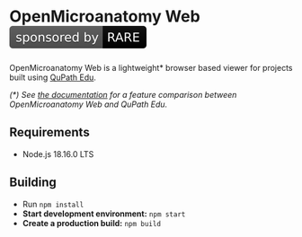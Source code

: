 # OpenMicroanatomy Web [![Sponsored by RARE](https://raw.githubusercontent.com/rareagency/assets/main/sponsored-by-rare.svg)](https://rare.fi/)

OpenMicroanatomy Web is a lightweight\* browser based viewer for projects built using [QuPath Edu](http://github.com/openmicroanatomy/qupath-extension/).

_(\*) See [the documentation](https://openmicroanatomy.github.io/docs/#_feature_comparison) for a feature comparison between OpenMicroanatomy Web and QuPath Edu._

## Requirements

-   Node.js 18.16.0 LTS

## Building

-   Run `npm install`
-   **Start development environment:** `npm start`
-   **Create a production build:** `npm build`
